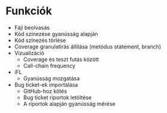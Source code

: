 # Funkciók
- Fájl beolvasás
- Kód színezése gyanússág alapján
- Kód színezés törlése
- Coverage granulatirás állítása (metódus statement, branch)
- Vizualizáció
    - Coverage és teszt futás között
    - Call-chain frequency
- iFL
    - Gyanússág mozgatása
- Bug ticket-ek importálása
    - GitHub-hoz kötés
    - Bug ticket riportok letöltése
    - A riportok alapján gyanússág mérése
